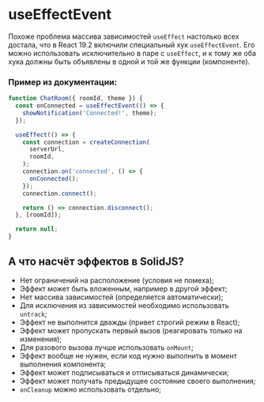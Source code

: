 # useEffectEvent

Похоже проблема массива зависимостей `useEffect` настолько всех достала, что в React 19.2 включили специальный хук `useEffectEvent`. Его можно использовать исключительно в паре с `useEffect`, и к тому же оба хука должны быть объявлены в одной и той же функции (компоненте).

### Пример из документации:

```javascript
function ChatRoom({ roomId, theme }) {
  const onConnected = useEffectEvent(() => {
    showNotification('Connected!', theme);
  });

  useEffect(() => {
    const connection = createConnection(
      serverUrl,
      roomId,
    );
    connection.on('connected', () => {
      onConnected();
    });
    connection.connect();

    return () => connection.disconnect();
  }, [roomId]);

  return null;
}
```

## А что насчёт эффектов в SolidJS?

- Нет ограничений на расположение (условия не помеха);
- Эффект может быть вложенным, например в другой эффект;
- Нет массива зависимостей (определяется автоматически);
- Для исключения из зависимостей необходимо использовать `untrack`;
- Эффект не выполнится дважды (привет строгий режим в React);
- Эффект может пропускать первый вызов (реагировать только на изменения);
- Для разового вызова лучше использовать `onMount`;
- Эффект вообще не нужен, если код нужно выполнить в момент выполнения компонента;
- Эффект может подписываться и отписываться динамически;
- Эффект может получать предыдущее состояние своего выполнения;
- `onCleanup` можно использовать отдельно;
